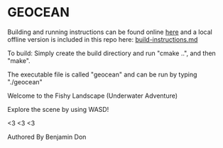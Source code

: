 
GEOCEAN
=====

Building and running instructions can be found online [here][opengl-build-instructions]
and a local offline version is included in this repo here: [build-instructions.md](build-instructions.md)

[opengl-build-instructions]: https://iondune.github.io/csc471/references/opengl-build
[assignment-details]: https://iondune.github.io/csc471/assignments/lab06

To build: Simply create the build directiory and run "cmake ..", and then "make". 

The executable file is called "geocean" and can be run by typing "./geocean"


Welcome to the Fishy Landscape (Underwater Adventure)

Explore the scene by using WASD!

<3 <3 <3

Authored By Benjamin Don
